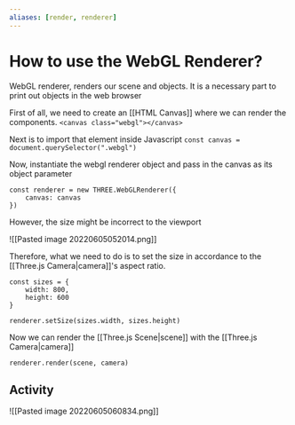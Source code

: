 ```yaml
---
aliases: [render, renderer]
---
```


# How to use the WebGL Renderer?
WebGL renderer, renders our scene and objects. It is a necessary part to print out objects in the web browser

First of all, we need to create an [[HTML Canvas]] where we can render the components.
`<canvas class="webgl"></canvas>`

Next is to import that element inside Javascript
`const canvas = document.querySelector(".webgl")`

Now, instantiate the webgl renderer object and pass in the canvas as its object parameter

```
const renderer = new THREE.WebGLRenderer({
	canvas: canvas
})
```

However, the size might be incorrect to the viewport

![[Pasted image 20220605052014.png]]

Therefore, what we need to do is to set the size in accordance to the [[Three.js Camera|camera]]'s aspect ratio.

```
const sizes = {
	width: 800,
	height: 600
}

renderer.setSize(sizes.width, sizes.height)
```

Now we can render the [[Three.js Scene|scene]] with the [[Three.js Camera|camera]]

`renderer.render(scene, camera)`


## Activity
![[Pasted image 20220605060834.png]]



